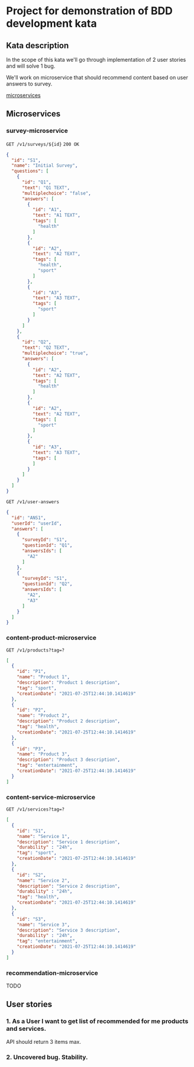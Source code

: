 # Project for demonstration of BDD development kata

## Kata description

In the scope of this kata we'll go through implementation of 2 user stories and will solve 1 bug.

We'll work on microservice that should recommend content based on user answers to survey.

[microservices](./components.puml)

## Microservices

### survey-microservice

`GET /v1/surveys/${id}`
`200 OK`

```json
{
  "id": "S1",
  "name": "Initial Survey",
  "questions": [
    {
      "id": "Q1",
      "text": "Q1 TEXT",
      "multiplechoice": "false",
      "answers": [
        {
          "id": "A1",
          "text": "A1 TEXT",
          "tags": [
            "health"
          ]
        },
        {
          "id": "A2",
          "text": "A2 TEXT",
          "tags": [
            "health",
            "sport"
          ]
        },
        {
          "id": "A3",
          "text": "A3 TEXT",
          "tags": [
            "sport"
          ]
        }
      ]
    },
    {
      "id": "Q2",
      "text": "Q2 TEXT",
      "multiplechoice": "true",
      "answers": [
        {
          "id": "A2",
          "text": "A2 TEXT",
          "tags": [
            "health"
          ]
        },
        {
          "id": "A2",
          "text": "A2 TEXT",
          "tags": [
            "sport"
          ]
        },
        {
          "id": "A3",
          "text": "A3 TEXT",
          "tags": [
          ]
        }
      ]
    }
  ]
}
```

`GET /v1/user-answers`

```json
{
  "id": "ANS1",
  "userId": "userId",
  "answers": [
    {
      "surveyId": "S1",
      "questionId": "Q1",
      "answersIds": [
        "A2"
      ]
    },
    {
      "surveyId": "S1",
      "questionId": "Q2",
      "answersIds": [
        "A2",
        "A3"
      ]
    }
  ]
}
```

### content-product-microservice

`GET /v1/products?tag=?`

```json
[
  {
    "id": "P1",
    "name": "Product 1",
    "description": "Product 1 description",
    "tag": "sport",
    "creationDate": "2021-07-25T12:44:10.1414619"
  },
  {
    "id": "P2",
    "name": "Product 2",
    "description": "Product 2 description",
    "tag": "health",
    "creationDate": "2021-07-25T12:44:10.1414619"
  },
  {
    "id": "P3",
    "name": "Product 3",
    "description": "Product 3 description",
    "tag": "entertainment",
    "creationDate": "2021-07-25T12:44:10.1414619"
  }
]
```

### content-service-microservice

`GET /v1/services?tag=?`

```json
[
  {
    "id": "S1",
    "name": "Service 1",
    "description": "Service 1 description",
    "durability" : "24h",
    "tag": "sport",
    "creationDate": "2021-07-25T12:44:10.1414619"
  },
  {
    "id": "S2",
    "name": "Service 2",
    "description": "Service 2 description",
    "durability" : "24h",
    "tag": "health",
    "creationDate": "2021-07-25T12:44:10.1414619"
  },
  {
    "id": "S3",
    "name": "Service 3",
    "description": "Service 3 description",
    "durability" : "24h",
    "tag": "entertainment",
    "creationDate": "2021-07-25T12:44:10.1414619"
  }
]
```

### recommendation-microservice

TODO

## User stories

### 1. As a User I want to get list of recommended for me products and services.

API should return 3 items max.

### 2. Uncovered bug. Stability.
